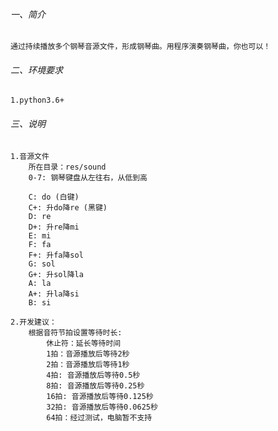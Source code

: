 ###### 一、简介
    通过持续播放多个钢琴音源文件，形成钢琴曲。用程序演奏钢琴曲，你也可以！

###### 二、环境要求  
    1.python3.6+

###### 三、说明
    1.音源文件
        所在目录：res/sound
        0-7: 钢琴键盘从左往右，从低到高
        
        C: do (白键)
        C+: 升do降re (黑键)
        D: re
        D+: 升re降mi
        E: mi
        F: fa
        F+: 升fa降sol
        G: sol
        G+: 升sol降la
        A: la
        A+: 升la降si
        B: si
    
    2.开发建议：
        根据音符节拍设置等待时长:
            休止符：延长等待时间
            1拍：音源播放后等待2秒
            2拍：音源播放后等待1秒
            4拍: 音源播放后等待0.5秒
            8拍: 音源播放后等待0.25秒
            16拍: 音源播放后等待0.125秒
            32拍: 音源播放后等待0.0625秒
            64拍：经过测试，电脑暂不支持
